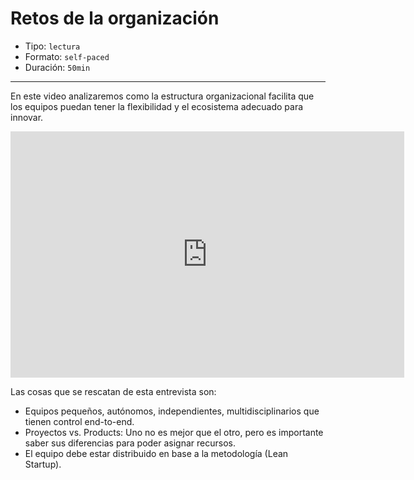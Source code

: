 # Retos de la organización

* Tipo: `lectura`
* Formato: `self-paced`
* Duración: `50min`

***

En este video analizaremos como la estructura organizacional facilita 
que los equipos puedan tener la flexibilidad y el ecosistema adecuado
para innovar.

<iframe width="630" height="394" src="https://www.useloom.com/embed/6bffe7230e984a729dbf284e1d236d2f" frameborder="0" webkitallowfullscreen mozallowfullscreen allowfullscreen></iframe>

Las cosas que se rescatan de esta entrevista son:

* Equipos pequeños, autónomos, independientes, multidisciplinarios 
	que tienen control end-to-end.
* Proyectos vs. Products: Uno no es mejor que el otro, pero es importante
	saber sus diferencias para poder asignar recursos.
* El equipo debe estar distribuido en base a la metodología (Lean Startup).
